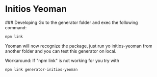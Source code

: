 # Initios Yeoman

### Developing
Go to the generator folder and exec the following command:

```javascript
npm link
```

Yeoman will now recognize the package, just run yo initios-yeoman
from another folder and you can test this generator on local.

Workaround: If "npm link" is not working for you try with

```javascript
npm link generator-initios-yeoman
```
